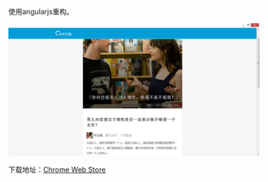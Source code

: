 使用angularjs重构。

![知乎日报][1]

下载地址：[Chrome Web Store][2]

[1]:./截图.png
[2]:https://chrome.google.com/webstore/detail/知乎日报/gmhhhkgomcbijkigoakidcpobpioebej